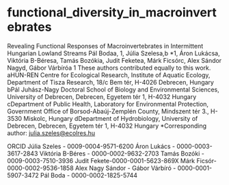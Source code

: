 # functional_diversity_in_macroinvertebrates
Revealing Functional Responses of Macroinvertebrates in Intermittent Hungarian Lowland Streams
Pál Bodaa, 1, Júlia Szelesa,b *1, Áron Lukácsa, Viktória B-Béresa, Tamás Bozókia, Judit Feketea, Márk Ficsórc, Alex Sándor Nagyd, Gábor Várbíróa
1 These authors contributed equally to this work.
aHUN-REN Centre for Ecological Research, Institute of Aquatic Ecology, Department of Tisza Research, 18/c Bem tér, H-4026 Debrecen, Hungary
bPál Juhász-Nagy Doctoral School of Biology and Environmental Sciences, University of Debrecen, Debrecen, Egyetem tér 1, H-4032 Hungary
cDepartment of Public Health, Laboratory for Environmental Protection, Government Office of Borsod-Abaúj-Zemplén County, Mindszent tér 3., H-3530 Miskolc, Hungary
dDepartment of Hydrobiology, University of Debrecen, Debrecen, Egyetem tér 1, H-4032 Hungary
*Corresponding author: julia.szeles@ecolres.hu

ORCID
Júlia Szeles - 0009-0004-9571-6200
Áron Lukács - 0000-0003-3617-2843
Viktória B-Béres - 0000-0002-9632-2703
Tamás Bozóki - 0009-0003-7510-3936
Judit Fekete-0000-0001-5623-869X
Márk Ficsór-0000-0002-9536-1858
Alex Nagy Sándor - 
Gábor Várbíró - 0000-0001-5907-3472
Pál Boda - 0000-0002-1825-5744

